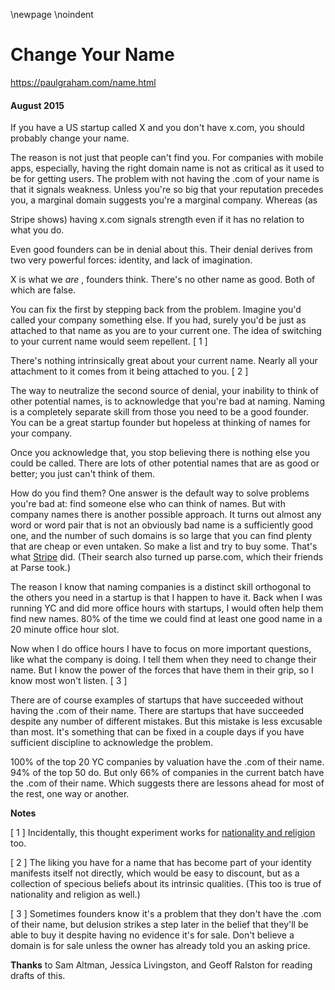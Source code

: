\newpage
\noindent

Change Your Name
================


  

<https://paulgraham.com/name.html>
  

#### August 2015


  

  

 If you have a US startup called X and you don't have x.com, you
should probably change your name.
   

  

 The reason is not just that people can't find you. For companies
with mobile apps, especially, having the right domain name is not
as critical as it used to be for getting users. The problem with
not having the .com of your name is that it signals weakness. Unless
you're so big that your reputation precedes you, a marginal domain
suggests you're a marginal company. Whereas
(as
 
 Stripe
 shows)
having x.com signals strength even if it has no relation to what you
do.
   

  

 Even good founders can be in denial about this. Their denial derives
from two very powerful forces: identity, and lack of imagination.
   

  

 X is what we
 *are* 
 , founders think. There's no other name as good.
Both of which are false.
   

  

 You can fix the first by stepping back from the problem. Imagine
you'd called your company something else. If you had, surely you'd
be just as attached to that name as you are to your current one.
The idea of switching to your current name would seem repellent.
 \[
 1
 ]
   

  

 There's nothing intrinsically great about your current name. Nearly
all your attachment to it comes from it being attached to you.
 \[
 2
 ]
   

  

 The way to neutralize the second source of denial, your inability
to think of other potential names, is to acknowledge that you're
bad at naming. Naming is a completely separate skill from those
you need to be a good founder. You can be a great startup founder
but hopeless at thinking of names for your company.
   

  

 Once you acknowledge that, you stop believing there is nothing else
you could be called. There are lots of other potential names that
are as good or better; you just can't think of them.
   

  

 How do you find them? One answer is the default way to solve
problems you're bad at: find someone else who can think of names.
But with company names there is another possible
approach. It turns out almost any word or word pair that is not
an obviously bad name is a sufficiently good one, and the number
of such domains is so large that you can find plenty that are cheap
or even untaken. So make a list and try to buy some. That's what
 [Stripe](http://www.quora.com/How-did-Stripe-come-up-with-its-name?share=1) 
 did. (Their search also turned up parse.com, which their
friends at Parse took.)
   

  

 The reason I know that naming companies is a distinct skill orthogonal
to the others you need in a startup is that I happen to have it.
Back when I was running YC and did more office hours with startups,
I would often help them find new names. 80% of the time we could
find at least one good name in a 20 minute office hour slot.
   

  

 Now when I do office hours I have to focus on more important
questions, like what the company is doing. I tell them when they
need to change their name. But I know the power of the forces that
have them in their grip, so I know most won't listen.
 \[
 3
 ]
   

  

 There are of course examples of startups that have succeeded without
having the .com of their name. There are startups that have succeeded despite any
number of different mistakes. But this mistake is less excusable
than most. It's something that can be fixed in a couple days if
you have sufficient discipline to acknowledge the problem.
   

  

 100% of the top 20 YC companies by valuation have the .com of their
name. 94% of the top 50 do. But only 66% of companies in the current
batch have the .com of their name. Which suggests there are lessons
ahead for most of the rest, one way or another.
   

  

  

  

  

  

**Notes** 
  

  

 \[
 1
 ]
Incidentally, this thought experiment works for
 [nationality and religion](https://paulgraham.com/identity.html) 
 too.
   

  

 \[
 2
 ]
The liking you have for a name that has become part of your
identity manifests itself not directly, which would be easy to
discount, but as a collection of specious beliefs about its intrinsic
qualities. (This too is true of nationality and religion as well.)
   

  

 \[
 3
 ]
Sometimes founders know it's a problem that they don't have
the .com of their name, but delusion strikes a step later in the belief that they'll
be able to buy it despite having no evidence it's for sale. Don't
believe a domain is for sale unless the owner has already told you
an asking price.
   

  

**Thanks** 
 to Sam Altman, Jessica Livingston, and Geoff Ralston
for reading drafts of this.
   

  



